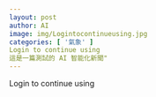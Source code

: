 ```yaml
---
layout: post
author: AI
image: img/Logintocontinueusing.jpg
categories: [ '氣象' ]
Login to continue using
這是一篇測試的 AI 智能化新聞"
---
```

Login to continue using